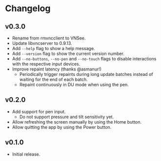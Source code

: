 # Changelog

## v0.3.0

- Rename from rmvncclient to VNSee.
- Update libvncserver to 0.9.13.
- Add `--help` flag to show a help message.
- Add `--version` flag to show the current version number.
- Add `--no-buttons`, `--no-pen` and `--no-touch` flags to disable interactions with the respective input devices.
- Improve repaint latency (thanks @asmanur!)
    - Periodically trigger repaints during long update batches instead of waiting for the end of each batch.
    - Repaint continuously in DU mode when using the pen.

## v0.2.0

- Add support for pen input.
    - Do not support pressure and tilt sensitivity yet.
- Allow refreshing the screen manually by using the Home button.
- Allow quitting the app by using the Power button.

## v0.1.0

- Initial release.
